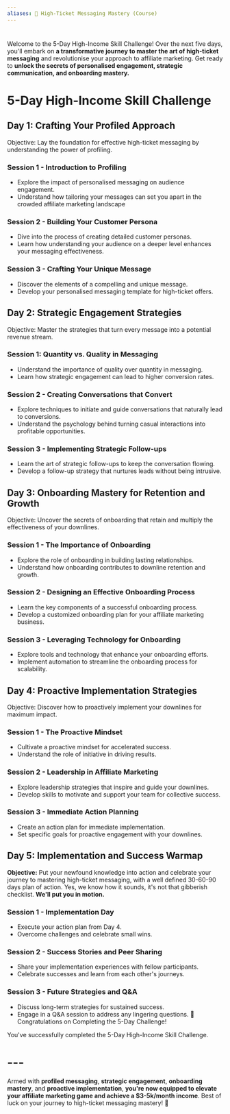 ```yaml
---
aliases: 🚀 High-Ticket Messaging Mastery (Course)
---
```

# 

  Welcome to the 5-Day High-Income Skill Challenge! Over the next five days, you'll embark on **a transformative journey to master the art of high-ticket messaging** and revolutionise your approach to affiliate marketing. Get ready to **unlock the secrets of personalised engagement, strategic communication, and onboarding mastery.**

# 5-Day High-Income Skill Challenge
## Day 1: Crafting Your Profiled Approach
Objective: Lay the foundation for effective high-ticket messaging by understanding the power of profiling.

### Session 1 - Introduction to Profiling
- Explore the impact of personalised messaging on audience engagement.
- Understand how tailoring your messages can set you apart in the crowded affiliate marketing landscape

### Session 2 - Building Your Customer Persona

- Dive into the process of creating detailed customer personas.
- Learn how understanding your audience on a deeper level enhances your messaging effectiveness.
### Session 3 - Crafting Your Unique Message

- Discover the elements of a compelling and unique message.
- Develop your personalised messaging template for high-ticket offers.

## Day 2: Strategic Engagement Strategies
Objective: Master the strategies that turn every message into a potential revenue stream.

### Session 1: Quantity vs. Quality in Messaging
- Understand the importance of quality over quantity in messaging.
- Learn how strategic engagement can lead to higher conversion rates.

### Session 2 - Creating Conversations that Convert
- Explore techniques to initiate and guide conversations that naturally lead to conversions.
- Understand the psychology behind turning casual interactions into profitable opportunities.
    
### Session 3 - Implementing Strategic Follow-ups
- Learn the art of strategic follow-ups to keep the conversation flowing.
- Develop a follow-up strategy that nurtures leads without being intrusive.
    

  
  

## Day 3: Onboarding Mastery for Retention and Growth
Objective: Uncover the secrets of onboarding that retain and multiply the effectiveness of your downlines. 
### Session 1 - The Importance of Onboarding
- Explore the role of onboarding in building lasting relationships.
- Understand how onboarding contributes to downline retention and growth.
### Session 2 - Designing an Effective Onboarding Process
- Learn the key components of a successful onboarding process.
- Develop a customized onboarding plan for your affiliate marketing business.
### Session 3 - Leveraging Technology for Onboarding
- Explore tools and technology that enhance your onboarding efforts.
- Implement automation to streamline the onboarding process for scalability.

## Day 4: Proactive Implementation Strategies
Objective: Discover how to proactively implement your downlines for maximum impact. 

### Session 1 - The Proactive Mindset
- Cultivate a proactive mindset for accelerated success.
- Understand the role of initiative in driving results.
### Session 2 - Leadership in Affiliate Marketing
- Explore leadership strategies that inspire and guide your downlines.
- Develop skills to motivate and support your team for collective success.
### Session 3 - Immediate Action Planning
- Create an action plan for immediate implementation.
- Set specific goals for proactive engagement with your downlines.

## Day 5: Implementation and Success Warmap
**Objective:** Put your newfound knowledge into action and celebrate your journey to mastering high-ticket messaging, with a well defined 30-60-90 days plan of action. Yes, we know how it sounds, it's not that gibberish checklist. **We'll put you in motion.**

### Session 1 - Implementation Day
- Execute your action plan from Day 4.
- Overcome challenges and celebrate small wins.
### Session 2 - Success Stories and Peer Sharing 
- Share your implementation experiences with fellow participants.
- Celebrate successes and learn from each other's journeys.
### Session 3 - Future Strategies and Q&A
- Discuss long-term strategies for sustained success.
- Engage in a Q&A session to address any lingering questions.
🌟 Congratulations on Completing the 5-Day Challenge!

  

You've successfully completed the 5-Day High-Income Skill Challenge.

  
# ---
Armed with **profiled messaging**, **strategic engagement**, **onboarding mastery**, and **proactive implementation**, **you're now equipped to elevate your affiliate marketing game and achieve a $3-5k/month income**. Best of luck on your journey to high-ticket messaging mastery! 🚀